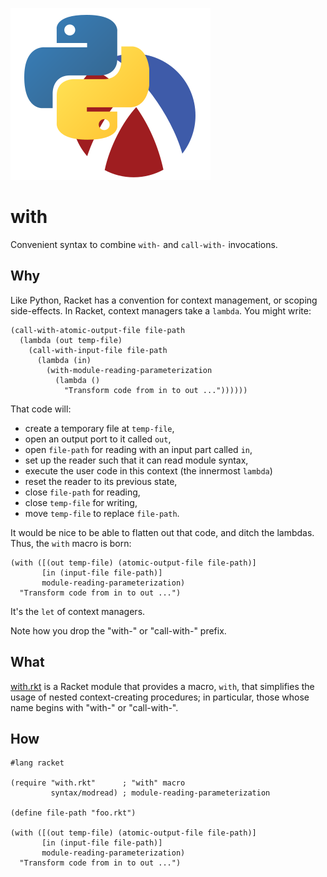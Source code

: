 ![with](with.png)

with
====
Convenient syntax to combine `with-` and `call-with-` invocations.

Why
---
Like Python, Racket has a convention for context management, or scoping
side-effects. In Racket, context managers take a `lambda`. You might write:
```racket
(call-with-atomic-output-file file-path
  (lambda (out temp-file)
    (call-with-input-file file-path
      (lambda (in)
        (with-module-reading-parameterization
          (lambda ()
            "Transform code from in to out ...")))))) 
```
That code will:
- create a temporary file at `temp-file`,
- open an output port to it called `out`,
- open `file-path` for reading with an input part called `in`,
- set up the reader such that it can read module syntax,
- execute the user code in this context (the innermost `lambda`)
- reset the reader to its previous state,
- close `file-path` for reading,
- close `temp-file` for writing,
- move `temp-file` to replace `file-path`.

It would be nice to be able to flatten out that code, and ditch the lambdas.
Thus, the `with` macro is born:
```racket
(with ([(out temp-file) (atomic-output-file file-path)]
       [in (input-file file-path)]
       module-reading-parameterization)
  "Transform code from in to out ...")
```
It's the `let` of context managers.

Note how you drop the "with-" or "call-with-" prefix.

What
----
[with.rkt](with.rkt) is a Racket module that provides a macro, `with`, that
simplifies the usage of nested context-creating procedures; in particular,
those whose name begins with "with-" or "call-with-".

How
---
```racket
#lang racket

(require "with.rkt"      ; "with" macro
         syntax/modread) ; module-reading-parameterization

(define file-path "foo.rkt")

(with ([(out temp-file) (atomic-output-file file-path)]
       [in (input-file file-path)]
       module-reading-parameterization)
  "Transform code from in to out ...")
```
